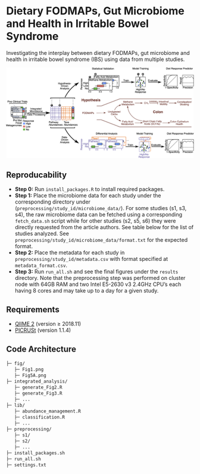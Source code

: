 # Dietary FODMAPs, Gut Microbiome and Health in Irritable Bowel Syndrome
Investigating the interplay between dietary FODMAPs, gut microbiome and health in irritable bowel syndrome (IBS) using data from multiple studies.

![fig](/fig/Fig1.png)

## Reproducability
* **Step 0:** Run ```install_packages.R``` to install required packages.
* **Step 1:** Place the microbiome data for each study under the corresponding directory under (```preprocessing/study_id/microbiome_data/```). For some studies (s1, s3, s4), the raw microbiome data can be fetched using a corresponding ```fetch_data.sh``` script while for other studies (s2, s5, s6) they were directly requested from the article authors. See table below for the list of studies analyzed. See ```preprocessing/study_id/microbiome_data/format.txt``` for the expected format.
* **Step 2:** Place the metadata for each study in ```preprocessing/study_id/metadata.csv``` with format specified at ```metadata_format.csv```.
* **Step 3:** Run ```run_all.sh``` and see the final figures under the ```results``` directory. Note that the preprocessing step was performed on cluster node with 64GB RAM and two Intel E5-2630 v3 2.4GHz CPU’s each having 8 cores and may take up to a day for a given study.

## Requirements
* [QIIME 2](https://docs.qiime2.org/2020.2/install/) (version ≥ 2018.11)
* [PICRUSt](https://picrust.github.io/picrust/install.html) (version 1.1.4)

## Code Architecture
```
├─ fig/
   ├─ Fig1.png
   ├─ Fig5A.png
├─ integrated_analysis/
   ├─ generate_Fig2.R
   ├─ generate_Fig3.R
   ├─ ...
├─ lib/
   ├─ abundance_management.R
   ├─ classification.R
   ├─ ...
├─ preprocessing/
   ├─ s1/
   ├─ s2/
   ├─ ...
├─ install_packages.sh
├─ run_all.sh
├─ settings.txt
```
